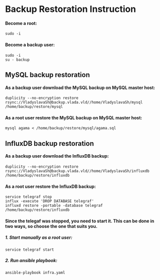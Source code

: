 
# Backup Restoration Instruction

#### Become a **root**:
```
sudo -i
```

#### Become a **backup** user:
```
sudo -i
su - backup
```

## MySQL backup restoration

#### As a backup user download the MySQL backup on MySQL master host:
```
duplicity --no-encryption restore rsync://VladyslavaSh@backup.vlada.vld//home/VladyslavaSh/mysql /home/backup/restore/mysql
```

#### As a root user restore the MySQL backup on MySQL master host:
```
mysql agama < /home/backup/restore/mysql/agama.sql
```

## InfluxDB backup restoration

#### As a backup user download the InfluxDB backup:
```
duplicity --no-encryption restore rsync://VladyslavaSh@backup.vlada.vld//home/VladyslavaSh/influxdb /home/backup/restore/influxdb
```

#### As a root user restore the InfluxDB backup:
```
service telegraf stop
influx -execute 'DROP DATABASE telegraf'
influxd restore -portable -database telegraf /home/backup/restore/influxdb
```
#### Since the telegaf was stopped, you need to start it. This can be done in two ways, so choose the one that suits you.
##### 1. Start manually as a root user:
```
service telegraf start
```
##### 2. Run ansible playbook:
```
ansible-playbook infra.yaml
```
